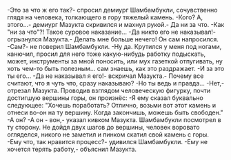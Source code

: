   -Это за что ж его так?- спросил демиург Шамбамбукли, сочувственно глядя на человека, толкающего в гору тяжелый камень.
-Кого? А, этого...- демиург Мазукта скривился и махнул рукой.- Да ни за что.
-Как "ни за что"?! Такое суровое наказание...
-Да никто его не наказывал!- огрызнулся Мазукта.- Делать мне больше нечего! Он сам напросился.
-Сам?- не поверил Шамбамбукли.
-Ну да. Крутился у меня под ногами, канючил, просил для него тоже какую-нибудь работку подыскать, может, инструменты за мной поносить, или мух газеткой отпугивать, ну хоть чем-то быть полезным... сам знаешь, как это раздражает.
-И за это ты его...
-Да не наказывал я его!- вскричал Мазукта.- Почему все считают, что я чуть что, сразу наказываю?
-Но ты ведь и правда...
-Нет,- отрезал Мазукта.
Проводив взглядом человеческую фигурку, почти достигшую вершины горы, он произнёс:
-Я ему сказал буквально следующее: "Хочешь поработать? Отлично, возьми вот этот камень и отнеси во-он на ту вершину. Когда закончишь, можешь быть свободен."
-А он?
-А он - вон,- указал кивком Мазукта.
Шамбамбукли посмотрел в ту сторону. Не дойдя двух шагов до вершины, человек воровато огляделся, никого не заметил и пинком скатил свой камень с горы.
-Ему что, так нравится процесс?- удивился Шамбамбукли.
-Ему не хочется терять работу,- объяснил Мазукта.      